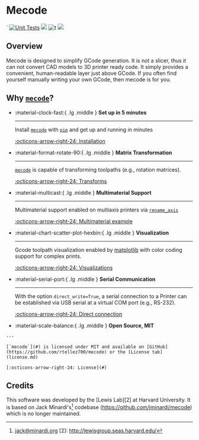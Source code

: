 Mecode
======
  `
[![Unit Tests](https://github.com/rtellez700/mecode/actions/workflows/python-package.yml/badge.svg)](https://github.com/rtellez700/mecode/actions/workflows/python-package.yml) ![](https://img.shields.io/badge/python-3.0+-blue.svg) ![t](https://img.shields.io/badge/status-maintained-yellow.svg) [![](https://img.shields.io/github/license/rtellez700/mecode.svg)](https://github.com/rtellez700/mecode/blob/main/LICENSE.md)

## Overview

Mecode is designed to simplify GCode generation. It is not a slicer, thus it
can not convert CAD models to 3D printer ready code. It simply provides a
convenient, human-readable layer just above GCode. If you often find
yourself manually writing your own GCode, then mecode is for you.

<!-- 
  - gcode generation
  - matrix transformation
  - multimaterial support
  - visualization tools
 -->

## Why [`mecode`](#)?
<div class="grid cards" markdown>

-   :material-clock-fast:{ .lg .middle } __Set up in 5 minutes__

    ---

    Install [`mecode`](#) with [`pip`](#) and get up
    and running in minutes

    [:octicons-arrow-right-24: Installation](install.md)

-   :material-format-rotate-90:{ .lg .middle } __Matrix Transformation__

    ---

    [`mecode`](#) is capable of transforming toolpaths (e.g., rotation matrices).

    [:octicons-arrow-right-24: Transforms](tutorials/matrix-transformations.md)

    
-   :material-multicast:{ .lg .middle } __Multimaterial Support__

    ---

    Multimaterial support enabled on multiaxis printers via [`rename_axis`](api-reference/mecode.md/#mecode.main.G.rename_axis)

    [:octicons-arrow-right-24: Multimaterial example](tutorials/multimaterial-printing.md)

-   :material-chart-scatter-plot-hexbin:{ .lg .middle } __Visualization__

    ---

    Gcode toolpath visualization enabled by [matplotlib](https://matplotlib.org/) with color coding support for complex prints.

    [:octicons-arrow-right-24: Visualizations](tutorials/visualization.md)

-   :material-serial-port:{ .lg .middle } __Serial Communication__

    ---

    With the option `direct_write=True`, a serial connection to a Printer can be established via USB serial at a virtual COM port (e.g., RS-232).

    [:octicons-arrow-right-24: Direct connection](tutorials/serial-communication.md)

-    :material-scale-balance:{ .lg .middle } __Open Source, MIT__

    ---

    [`mecode`](#) is licensed under MIT and available on [GitHub](https://github.com/rtellez700/mecode) or the [License tab](license.md)

    [:octicons-arrow-right-24: License](#)

</div>


<!-- ## TODO

- [x] build out multi-nozzle support
    - [x] include multi-nozzle support in view method.
- [ ] add ability to read current status of aerotech
  - [ ] turn off omnicure after aborted runs
- [ ] add support for identifying part bounds and specifying safe post print "parking" -->


## Credits

This software was developed by the [Lewis Lab][2] at Harvard University. It is based on Jack Minardi's[^1] codebase (https://github.com/jminardi/mecode) which is no longer maintained.

[^1]: <jack@minardi.org>
[2]: http://lewisgroup.seas.harvard.edu/